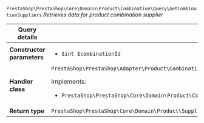 `PrestaShop\PrestaShop\Core\Domain\Product\Combination\Query\GetCombinationSuppliers`
_Retrieves data for product combination supplier_

| Query details              |    |
| -------------------------- | -- |
| **Constructor parameters** | <ul> <li>`$int $combinationId`</li> </ul> |
| **Handler class**          | `PrestaShop\PrestaShop\Adapter\Product\Combination\QueryHandler\GetCombinationSuppliersHandler`  <p> Implements: </p> <ul>  <li>`PrestaShop\PrestaShop\Core\Domain\Product\Combination\QueryHandler\GetCombinationSuppliersHandlerInterface`</li>  |
| **Return type** |  `PrestaShop\PrestaShop\Core\Domain\Product\Supplier\QueryResult\ProductSupplierForEditing[]`  |
